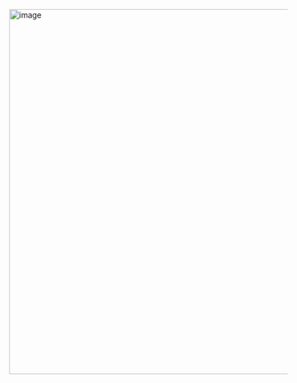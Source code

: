 <img width="837" height="659" alt="image" src="https://github.com/user-attachments/assets/b8de78fe-2d5e-4fb9-a821-22193ad02e77" />
